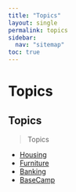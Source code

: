 ```yaml
---
title: "Topics"
layout: single
permalink: topics
sidebar:
  nav: "sitemap"
toc: true
---
```


# Topics

## Topics

> Topics

- [Housing](/housing/)
- [Furniture](/topics/furniture/)
- [Banking](/topics/banking/)
- [BaseCamp](/housing/basecamp/)
